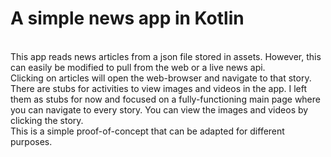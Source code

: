 # A simple news app in Kotlin
</br>
This app reads news articles from a json file stored in assets. However, this can easily be modified to pull from the web or a live news api.
</br>
Clicking on articles will open the web-browser and navigate to that story. There are stubs for activities to view images and videos in the app. I left them as stubs for now and focused on a fully-functioning main page where you can navigate to every story. You can view the images and videos by clicking the story.
</br>
This is a simple proof-of-concept that can be adapted for different purposes.